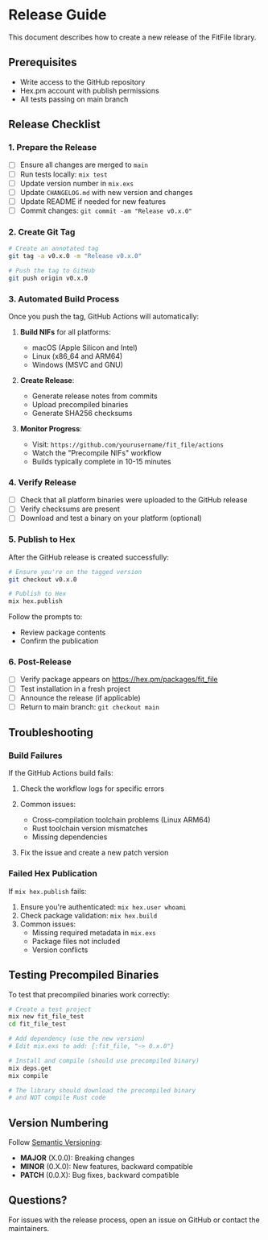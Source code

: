 # Release Guide

This document describes how to create a new release of the FitFile library.

## Prerequisites

- Write access to the GitHub repository
- Hex.pm account with publish permissions
- All tests passing on main branch

## Release Checklist

### 1. Prepare the Release

- [ ] Ensure all changes are merged to `main`
- [ ] Run tests locally: `mix test`
- [ ] Update version number in `mix.exs`
- [ ] Update `CHANGELOG.md` with new version and changes
- [ ] Update README if needed for new features
- [ ] Commit changes: `git commit -am "Release v0.x.0"`

### 2. Create Git Tag

```bash
# Create an annotated tag
git tag -a v0.x.0 -m "Release v0.x.0"

# Push the tag to GitHub
git push origin v0.x.0
```

### 3. Automated Build Process

Once you push the tag, GitHub Actions will automatically:

1. **Build NIFs** for all platforms:
   - macOS (Apple Silicon and Intel)
   - Linux (x86_64 and ARM64)
   - Windows (MSVC and GNU)

2. **Create Release**:
   - Generate release notes from commits
   - Upload precompiled binaries
   - Generate SHA256 checksums

3. **Monitor Progress**:
   - Visit: `https://github.com/yourusername/fit_file/actions`
   - Watch the "Precompile NIFs" workflow
   - Builds typically complete in 10-15 minutes

### 4. Verify Release

- [ ] Check that all platform binaries were uploaded to the GitHub release
- [ ] Verify checksums are present
- [ ] Download and test a binary on your platform (optional)

### 5. Publish to Hex

After the GitHub release is created successfully:

```bash
# Ensure you're on the tagged version
git checkout v0.x.0

# Publish to Hex
mix hex.publish
```

Follow the prompts to:
- Review package contents
- Confirm the publication

### 6. Post-Release

- [ ] Verify package appears on https://hex.pm/packages/fit_file
- [ ] Test installation in a fresh project
- [ ] Announce the release (if applicable)
- [ ] Return to main branch: `git checkout main`

## Troubleshooting

### Build Failures

If the GitHub Actions build fails:

1. Check the workflow logs for specific errors
2. Common issues:
   - Cross-compilation toolchain problems (Linux ARM64)
   - Rust toolchain version mismatches
   - Missing dependencies

3. Fix the issue and create a new patch version

### Failed Hex Publication

If `mix hex.publish` fails:

1. Ensure you're authenticated: `mix hex.user whoami`
2. Check package validation: `mix hex.build`
3. Common issues:
   - Missing required metadata in `mix.exs`
   - Package files not included
   - Version conflicts

## Testing Precompiled Binaries

To test that precompiled binaries work correctly:

```bash
# Create a test project
mix new fit_file_test
cd fit_file_test

# Add dependency (use the new version)
# Edit mix.exs to add: {:fit_file, "~> 0.x.0"}

# Install and compile (should use precompiled binary)
mix deps.get
mix compile

# The library should download the precompiled binary
# and NOT compile Rust code
```

## Version Numbering

Follow [Semantic Versioning](https://semver.org/):

- **MAJOR** (X.0.0): Breaking changes
- **MINOR** (0.X.0): New features, backward compatible
- **PATCH** (0.0.X): Bug fixes, backward compatible

## Questions?

For issues with the release process, open an issue on GitHub or contact the maintainers.
